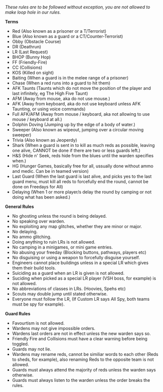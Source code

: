 _These rules are to be followed without exception, you are not allowed to make loop hole in our rules._

**Terms**
- Red (Also known as a prisoner or a T/Terrorist)
- Blue (Also known as a guard or a CT/Counter-Terrorist)
- Obby (Obstacle Course)
- DR (Deathrun)
- LR (Last Request)
- BHOP (Bunny Hop)
- FF (Friendly-Fire)
- CC (Collisions)
- KOS (Killed on sight)
- Baiting (When a guard is in the melee range of a prisoner)
- Chase (When a red runs into a guard to hit them)
- AFK Taunts (Taunts which do not move the position of the player and last infinitely, eg The High Five Taunt)
- AFM (Away from mouse, aka do not use mouse.)
- AFK (Away from keyboard, aka do not use keyboard unless AFK Taunting, or using voice commands)
- Full AFK/AFM (Away from mouse / keyboard, aka not allowing to use mouse / keyboard at all.)
- Dolphin Doving (Jumping up by the edge of a body of water.)
- Sweeper (Also known as wipeout, jumping over a circular moving sweeper)
- Trivia (Also known as Jeoperdy)
- Shark (When a guard is sent in to kill as much reds as possible, leaving one alive, CANNOT be done if there are two or less guards left.)
- H&S (Hide n' Seek, reds hide from the blues until the warden specifies when.)
- HG (Hunger Games, basically free for all, ussually done without ammo and medic. Can be in teamed version)
- Last Guard (When the last guard is last alive, and picks yes to the last guard menu, must kill all reds to forcefully end the round, cannot be done on Freedays for All)
- Delaying (When 1 or more player/s delay the round by camping or not doing what has been asked.)

**General Rules**
- No ghosting unless the round is being delayed.
- No speaking over warden.
- No exploiting any map glitches, whether they are minor or major.
- No delaying.
- No ammo glitching.
- Doing anything to ruin LRs is not allowed.
- No camping in a minigames, or mini game entries.
- No abusing your freeday (Blocking buttons, pathways, players etc)
- No disguising or using a weapon to forcefully disguise yourself.
- Engineers cannot place buildings unless in a special LR which gives them their build tools.
- Suiciding as a guard when an LR is given is not allowed.
- Suciding when picked as a special LR player (VSH boss, for example) is not allowed.
- No abbreviations of classes in LRs. (Hoovies, Spehs etc)
- Scouts may double jump until stated otherwise.
- Everyone must follow the LR, (If Custom LR says All Spy, both teams must be spy for example).

**Guard Rules**
- Favourtism is not allowed.
- Wardens may not give impossible orders.
- Wardens last orders are not in effect unless the new warden says so.
- Friendly Fire and Collisions must have a clear warning before being toggled.
- Guards may not lie.
- Wardens may rename reds, cannot be similiar words to each other (Reds to sheds, for example), also renaming Reds to the opposite team is not allowed.
- Guards must always attend the majority of reds unless the warden says otherwise.
- Guards must always listen to the warden unless the order breaks the rules.

